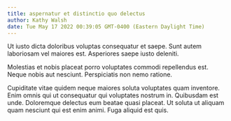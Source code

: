 ```yaml
---
title: aspernatur et distinctio quo delectus
author: Kathy Walsh
date: Tue May 17 2022 00:39:05 GMT-0400 (Eastern Daylight Time)
---
```

Ut iusto dicta doloribus voluptas consequatur et saepe. Sunt autem laboriosam vel maiores est. Asperiores saepe iusto deleniti.

 Molestias et nobis placeat porro voluptates commodi repellendus est. Neque nobis aut nesciunt. Perspiciatis non nemo ratione.

 Cupiditate vitae quidem neque maiores soluta voluptates quam inventore. Enim omnis qui ut consequatur qui voluptates nostrum in. Quibusdam est unde. Doloremque delectus eum beatae quasi placeat. Ut soluta ut aliquam quam nesciunt qui est enim animi. Fuga aliquid est quis.
